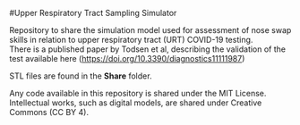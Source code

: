 #Upper Respiratory Tract Sampling Simulator  

Repository to share the simulation model used for assessment of nose swap skills in relation to upper respiratory tract (URT) COVID-19 testing.   
There is a published paper by Todsen et al, describing the validation of the test available here (https://doi.org/10.3390/diagnostics11111987)

STL files are found in the **Share** folder.

Any code available in this repository is shared under the MIT License.   
Intellectual works, such as digital models, are shared under Creative Commons (CC BY 4).
